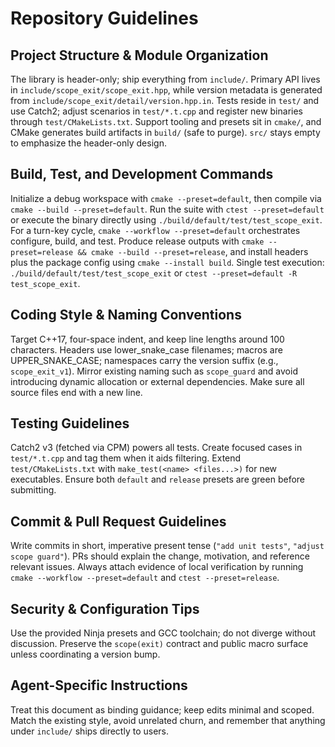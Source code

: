 # Repository Guidelines

## Project Structure & Module Organization
The library is header-only; ship everything from `include/`. Primary API lives in `include/scope_exit/scope_exit.hpp`, while version metadata is generated from `include/scope_exit/detail/version.hpp.in`. Tests reside in `test/` and use Catch2; adjust scenarios in `test/*.t.cpp` and register new binaries through `test/CMakeLists.txt`. Support tooling and presets sit in `cmake/`, and CMake generates build artifacts in `build/` (safe to purge). `src/` stays empty to emphasize the header-only design.

## Build, Test, and Development Commands
Initialize a debug workspace with `cmake --preset=default`, then compile via `cmake --build --preset=default`. Run the suite with `ctest --preset=default` or execute the binary directly using `./build/default/test/test_scope_exit`. For a turn-key cycle, `cmake --workflow --preset=default` orchestrates configure, build, and test. Produce release outputs with `cmake --preset=release && cmake --build --preset=release`, and install headers plus the package config using `cmake --install build`. Single test execution: `./build/default/test/test_scope_exit` or `ctest --preset=default -R test_scope_exit`.

## Coding Style & Naming Conventions
Target C++17, four-space indent, and keep line lengths around 100 characters. Headers use lower_snake_case filenames; macros are UPPER_SNAKE_CASE; namespaces carry the version suffix (e.g., `scope_exit_v1`). Mirror existing naming such as `scope_guard` and avoid introducing dynamic allocation or external dependencies. Make sure all source files end with a new line.

## Testing Guidelines
Catch2 v3 (fetched via CPM) powers all tests. Create focused cases in `test/*.t.cpp` and tag them when it aids filtering. Extend `test/CMakeLists.txt` with `make_test(<name> <files...>)` for new executables. Ensure both `default` and `release` presets are green before submitting.

## Commit & Pull Request Guidelines
Write commits in short, imperative present tense (`"add unit tests"`, `"adjust scope guard"`). PRs should explain the change, motivation, and reference relevant issues. Always attach evidence of local verification by running `cmake --workflow --preset=default` and `ctest --preset=release`.

## Security & Configuration Tips
Use the provided Ninja presets and GCC toolchain; do not diverge without discussion. Preserve the `scope(exit)` contract and public macro surface unless coordinating a version bump.

## Agent-Specific Instructions
Treat this document as binding guidance; keep edits minimal and scoped. Match the existing style, avoid unrelated churn, and remember that anything under `include/` ships directly to users.
